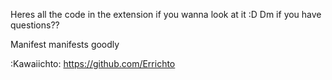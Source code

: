 Heres all the code in the extension if you wanna look at it :D 
Dm if you have questions??


Manifest manifests goodly




:Kawaiichto: 
https://github.com/Errichto
